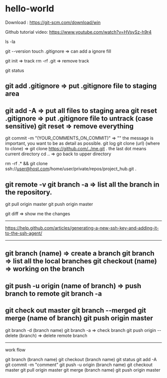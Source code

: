 # hello-world

Download : https://git-scm.com/download/win

Github tutorial video: https://www.youtube.com/watch?v=HVsySz-h9r4

ls -la

git --version
touch .gitignore   =>    can add a ignore fill

git init => track
rm -rf .git  => remove track

git status

git add .gitignore => put .gitignore file to staging area
---------------------------------------------------------------------------
git add -A  => put all files to staging area
git reset .gitignore => put .gitignore file to untrack (case sensitive)
git reset => remove everything
----------------------------------------------------------------------------
git commit -m "(YOUR_COMMENTS_ON_COMMIT)" => "" the message is important, you want to be as detail as possible.
git log 
git clone (url) (where to clone) => git clone https://github.com/../me.git .
				    the last dot means current directory
cd .. => go back to upper directory

rm -rf .* && git clone ssh://user@host.com/home/user/private/repos/project_hub.git .

git remote -v
git branch -a => list all the branch in the repository.
---------------------------------------------------------------------------
git pull origin master
git push origin master

git diff => show me the changes

----------------------
https://help.github.com/articles/generating-a-new-ssh-key-and-adding-it-to-the-ssh-agent/

---------------
git branch (name) => create a branch
git branch => list all the local branches
git checkout (name) => working on the branch
-----
git push -u origin (name of branch) => push branch to remote
git branch -a
-----------
git check out master
git branch --merged
git merge (name of branch)
git push origin master
-------------
git branch -d (branch name)
git branch -a => check branch
git push origin --delete (branch)  => delete remote branch

-----------
work flow

git branch (branch name)
git checkout (branch name)
git status
git add -A
git commit -m "comment"
git push -u origin (branch name)
git checkout master
git pull origin master
git merge (branch name)
git push origin master



